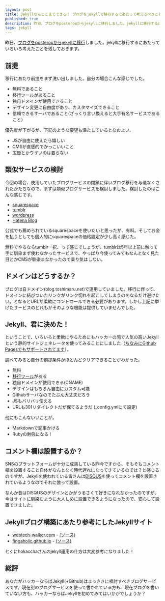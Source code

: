 ```yaml
---
layout: post
title: Jekyllならここまでできる！ ブログをjekyllで移行するにあたって考えるべきこと
published: true
description: 昨日、ブログをposterouからjekyllに移行しました。jekyllに移行するにあたっていろいろ考えたことを残しておきます。
tags: jekyll
---
```


昨日、[ブログをposterouからjekyllに移行](http://blog.toshimaru.net/posterous-to-jekyll/)しました。jekyllに移行するにあたっていろいろ考えたことを残しておきます。

前提
----
移行にあたり前提をまず洗い出しました。自分の場合こんな感じでした。

* 無料であること
* 移行ツールがあること
* 独自ドメインが使用できること
* デザイン変更に自由度があり、カスタマイズできること
* 信頼できるサーバであること(ざっくり言い換えると大手有名サービスであること）

優先度が下がるが、下記のような要望も満たしているとなおよい。

* JSが自由に使えたら嬉しい
* CMSが直感的でかっこいいこと
* 広告とかウザいのは要らない

類似サービスの検討
------
今回の場合、使用していたブログサービスの閉鎖に伴いブログ移行を与儀なくされたかたちなので、まずは類似ブログサービスを検討しました。検討したのはこんな感じです。

* [squarespace](http://www.squarespace.com/)
* [tumblr](http://www.tumblr.com/)
* [wordpress](http://wordpress.com/)
* [Hatena Blog](http://hatenablog.com/)

公式でも薦められているsquarespaceを使いたいと思ったが、有料。そしてお金を払うとしても個人的にsquarespaceの価格設定が少し高く感じた。

無料でやるならtumblr一択、って感じでしょうが、tumblrは5年以上前に触って手に馴染まず使わなかったサービスで、やっぱり今使ってみてもなんとなく見た目とかCMSが馴染まなかったので乗り気はしない。

ドメインはどうするか？
------
ブログは自ドメイン(blog.toshimaru.net)で運用していました。移行に伴って、ドメインに結びついたリンクがリンク切れを起こしてしまうのをなるだけ避けたい。となるとURLが柔軟にコントロールできる必要があります。しかし上記に挙げたサービスのどれもがそのような機能は提供していませんでした。

Jekyll、君に決めた！
------
ということで、いろいろと柔軟にやるためにもハッカーの間で人気の高いJekyllという静的サイトジェネレータを使ってみることにしました（[ちなみにGithub Pagesでもサポートされてます](https://help.github.com/articles/using-jekyll-with-pages)）。

調べてみると自分の前提条件がほとんどクリアできることがわかった。

* 無料
* [移行ツール](https://github.com/mojombo/jekyll/wiki/blog-migrations#posterous)がある
* 独自ドメインが使用できる(CNAME)
* デザインはもちろん自由にカスタム可能
* Githubサーバなのでたぶん大丈夫だろう
* JSもバリバリ使える
* URLも301リダイレクトだが保てるようだ (_config.ymlにて設定)

他にもこんないいことが。

* Markdownで記事かける
* Rubyの勉強になる！

コメント欄は設置するか？
------
SNSのプラットフォームが十分に成熟している昨今ですから、そもそもコメント欄を設置すること自体がなんとなく時代遅れになってきているのでは？と感じるのですが、Jekyllを使われている皆さんは[DISQUS](http://disqus.com/)を使ってコメント欄を設置されているようなのでそれに倣って設置。

なんか昔はDISQUSのデザインとかがうるさくて好きになれなかったのですが、今はサイトに馴染むように大人しめに設置できるようになったので、安心して設置できました。

Jekyllブログ構築にあたり参考にしたJekyllサイト
------
* [webtech-walker.com](http://webtech-walker.com/) - [(ソース)](https://github.com/hokaccha/webtech-walker)
* [fingaholic.github.io](http://fingaholic.github.io/) - [(ソース)](https://github.com/FiNGAHOLiC/fingaholic.github.com)

とくにhokacchaさんのjekyll運用の仕方は大変参考になりました！

総評
------
あなたがハッカーならばJekyll(+Github)はまっさきに検討すべきブログサービスです。現在別のブログサービスを使って書かれている方も、現在ブログを書いていない方も、ハッカーならばJekyllを初めてみてはいかがでしょうか？
